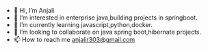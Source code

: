 - 👋 Hi, I’m Anjali
- 👀 I’m interested in enterprise java,building projects in springboot.
- 🌱 I’m currently learning javascript,python,docker.
- 💞️ I’m looking to collaborate on java spring boot,hibernate projects.
- 📫 How to reach me anjalir303@gmail.com

<!---
anjaliprt/anjaliprt is a ✨ special ✨ repository because its `README.md` (this file) appears on your GitHub profile.
You can click the Preview link to take a look at your changes.
--->
